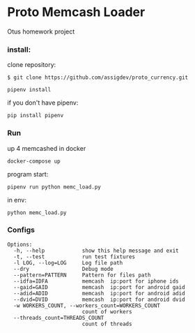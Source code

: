 # Proto Memcash Loader

Otus homework project

### install:

clone repository:

    $ git clone https://github.com/assigdev/proto_currency.git
    
    pipenv install
    
if you don't have pipenv:
    
    pip install pipenv

### Run

up 4 memcashed in docker
    
    docker-compose up

program start:
    
    pipenv run python memc_load.py

in env:
    
    python memc_load.py

### Configs
    
    Options:
      -h, --help            show this help message and exit
      -t, --test            run test fixtures
      -l LOG, --log=LOG     Log file path
      --dry                 Debug mode
      --pattern=PATTERN     Pattern for files path
      --idfa=IDFA           memcash  ip:port for iphone ids
      --gaid=GAID           memcash  ip:port for android gaid
      --adid=ADID           memcash  ip:port for android adid
      --dvid=DVID           memcash  ip:port for android dvid
      -w WORKERS_COUNT, --workers_count=WORKERS_COUNT
                            count of workers
      --threads_count=THREADS_COUNT
                            count of threads
